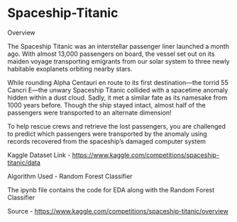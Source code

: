 ﻿# Spaceship-Titanic

Overview 

The Spaceship Titanic was an interstellar passenger liner launched a month ago. With almost 13,000 passengers on board, the vessel set out on its maiden voyage transporting emigrants from our solar system to three newly habitable exoplanets orbiting nearby stars.

While rounding Alpha Centauri en route to its first destination—the torrid 55 Cancri E—the unwary Spaceship Titanic collided with a spacetime anomaly hidden within a dust cloud. Sadly, it met a similar fate as its namesake from 1000 years before. Though the ship stayed intact, almost half of the passengers were transported to an alternate dimension!

To help rescue crews and retrieve the lost passengers, you are challenged to predict which passengers were transported by the anomaly using records recovered from the spaceship’s damaged computer system

Kaggle Dataset Link - https://www.kaggle.com/competitions/spaceship-titanic/data

Algorithm Used - Random Forest Classifier

The ipynb file contains the code for EDA along with the Random Forest Classifier

Source - https://www.kaggle.com/competitions/spaceship-titanic/overview
